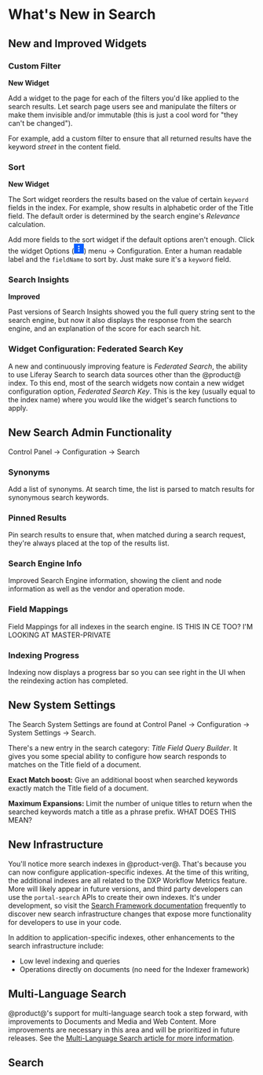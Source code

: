 # What's New in Search

## New and Improved Widgets

### Custom Filter

**New Widget**

Add a widget to the page for each of the filters you'd like applied to the
search results. Let search page users see and manipulate the filters or make
them invisible and/or immutable (this is just a cool word for "they can't be
changed").

For example, add a custom filter to ensure that all returned results have the
keyword _street_ in the content field.

### Sort

**New Widget**

The Sort widget reorders the results based on the value of certain `keyword`
fields in the index. For example, show results in alphabetic order of the Title
field. The default order is determined by the search engine's _Relevance_
calculation.

Add more fields to the sort widget if the default options aren't enough. Click
the widget Options (![Options](../../images/icon-app-options.png)) menu &rarr;
Configuration. Enter a human readable label and the `fieldName` to sort by. Just
make sure it's a `keyword` field.

### Search Insights

**Improved**

Past versions of Search Insights showed you the full query string sent to the
search engine, but now it also displays the response from the search engine, and
an explanation of the score for each search hit.

### Widget Configuration: Federated Search Key

A new and continuously improving feature is _Federated Search_, the ability to
use Liferay Search to search data sources other than the @product@ index. To
this end, most of the search widgets now contain a new widget configuration
option, _Federated Search Key_. This is the key (usually equal to the index
name) where you would like the widget's search functions to apply.

## New Search Admin Functionality

Control Panel &rarr; Configuration &rarr; Search

### Synonyms

Add a list of synonyms. At search time, the list is parsed to match results for
synonymous search keywords.

### Pinned Results

Pin search results to ensure that, when matched during a search request, they're
always placed at the top of the results list.

### Search Engine Info

Improved Search Engine information, showing the client and node information as
well as the vendor and operation mode.

### Field Mappings

Field Mappings for all indexes in the search engine. IS THIS IN CE TOO? I'M
LOOKING AT MASTER-PRIVATE

### Indexing Progress

Indexing now displays a progress bar so you can see right in the UI when the
reindexing action has completed.

## New System Settings

The Search System Settings are found at Control Panel &rarr; Configuration
&rarr; System Settings &rarr; Search.

There's a new entry in the search category: _Title Field Query Builder_. It
gives you some special ability to configure how search responds to matches on
the Title field of a document.

**Exact Match boost:** Give an additional boost when searched keywords exactly
match the Title field of a document.

**Maximum Expansions:** Limit the number of unique titles to return when the
searched keywords match a title as a phrase prefix. WHAT DOES THIS MEAN?

## New Infrastructure

You'll notice more search indexes in @product-ver@. That's because you can now
configure application-specific indexes. At the time of this writing, the
additional indexes are all related to the DXP Workflow Metrics feature. More
will likely appear in future versions, and third party developers can use the
`portal-search` APIs to create their own indexes. It's under development, so
visit the [Search Framework
documentation](/docs/7-2/frameworks/-/knowledge_base/f/search) 
frequently to discover new search
infrastructure changes that expose more functionality for developers to use in
your code.

In addition to application-specific indexes, other enhancements to the search
infrastructure include:

- Low level indexing and queries
- Operations directly on documents (no need for the Indexer framework)

## Multi-Language Search

@product@'s support for multi-language search took a step forward, with
improvements to Documents and Media and Web Content. More improvements are
necessary in this area and will be prioritized in future releases. See the
[Multi-Language Search article for more
information](/docs/7-2/user/-/knowledge_base/u/searching-for-localized-content). 

<!-- At time of writing 2 days before code freeze, not yet in master-private-->
## Search

